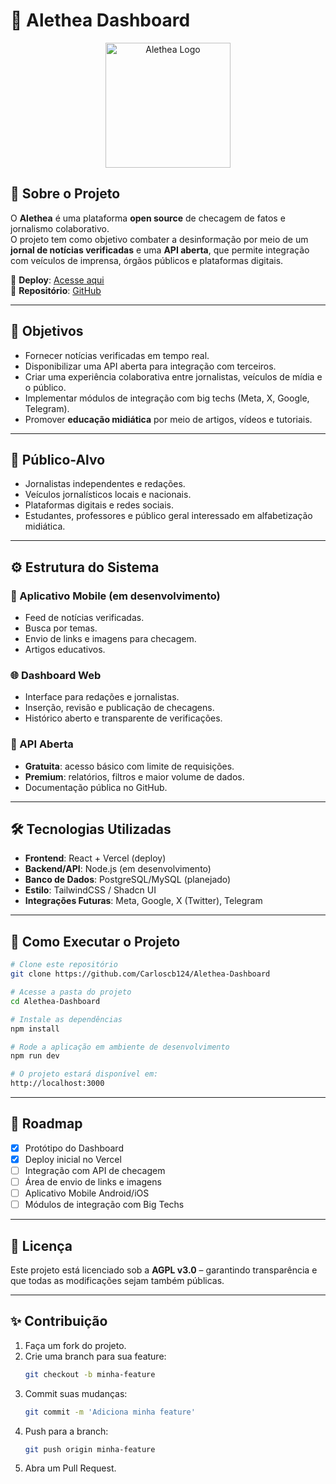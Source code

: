# 📌 Alethea Dashboard

<div align="center">
  <a href="https://alethea-dashboard.vercel.app/">
    <img src="https://alethea-dashboard.vercel.app/logo.png" alt="Alethea Logo" width="200"/>
  </a>
</div>

## 📰 Sobre o Projeto

O **Alethea** é uma plataforma **open source** de checagem de fatos e jornalismo colaborativo.  
O projeto tem como objetivo combater a desinformação por meio de um **jornal de notícias verificadas** e uma **API aberta**, que permite integração com veículos de imprensa, órgãos públicos e plataformas digitais.

🔗 **Deploy**: [Acesse aqui](https://alethea-dashboard.vercel.app/)  
📂 **Repositório**: [GitHub](https://github.com/Carloscb124/Alethea-Dashboard)

---

## 🎯 Objetivos

- Fornecer notícias verificadas em tempo real.
- Disponibilizar uma API aberta para integração com terceiros.
- Criar uma experiência colaborativa entre jornalistas, veículos de mídia e o público.
- Implementar módulos de integração com big techs (Meta, X, Google, Telegram).
- Promover **educação midiática** por meio de artigos, vídeos e tutoriais.

---

## 👥 Público-Alvo

- Jornalistas independentes e redações.  
- Veículos jornalísticos locais e nacionais.  
- Plataformas digitais e redes sociais.  
- Estudantes, professores e público geral interessado em alfabetização midiática.  

---

## ⚙️ Estrutura do Sistema

### 📱 Aplicativo Mobile (em desenvolvimento)
- Feed de notícias verificadas.  
- Busca por temas.  
- Envio de links e imagens para checagem.  
- Artigos educativos.  

### 🌐 Dashboard Web
- Interface para redações e jornalistas.  
- Inserção, revisão e publicação de checagens.  
- Histórico aberto e transparente de verificações.  

### 🔌 API Aberta
- **Gratuita**: acesso básico com limite de requisições.  
- **Premium**: relatórios, filtros e maior volume de dados.  
- Documentação pública no GitHub.  

---

## 🛠️ Tecnologias Utilizadas

- **Frontend**: React + Vercel (deploy)  
- **Backend/API**: Node.js (em desenvolvimento)  
- **Banco de Dados**: PostgreSQL/MySQL (planejado)  
- **Estilo**: TailwindCSS / Shadcn UI  
- **Integrações Futuras**: Meta, Google, X (Twitter), Telegram  

---

## 🚀 Como Executar o Projeto

```bash
# Clone este repositório
git clone https://github.com/Carloscb124/Alethea-Dashboard

# Acesse a pasta do projeto
cd Alethea-Dashboard

# Instale as dependências
npm install

# Rode a aplicação em ambiente de desenvolvimento
npm run dev

# O projeto estará disponível em:
http://localhost:3000
```

---

## 📌 Roadmap

- [x] Protótipo do Dashboard  
- [x] Deploy inicial no Vercel  
- [ ] Integração com API de checagem  
- [ ] Área de envio de links e imagens  
- [ ] Aplicativo Mobile Android/iOS  
- [ ] Módulos de integração com Big Techs  

---

## 📜 Licença

Este projeto está licenciado sob a **AGPL v3.0** – garantindo transparência e que todas as modificações sejam também públicas.  

---

## ✨ Contribuição

1. Faça um fork do projeto.  
2. Crie uma branch para sua feature:  
   ```bash
   git checkout -b minha-feature
   ```
3. Commit suas mudanças:  
   ```bash
   git commit -m 'Adiciona minha feature'
   ```
4. Push para a branch:  
   ```bash
   git push origin minha-feature
   ```
5. Abra um Pull Request.  
